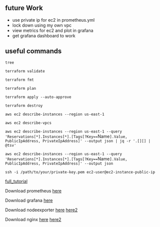 ## future Work
- use private ip for ec2 in prometheus.yml
- lock down using my own vpc
- view metrics for ec2 and plot in grafana
- get grafana dashboard to work


## useful commands
`tree`

`terraform validate`

`terraform fmt`

`terraform plan`

`terraform apply --auto-approve`

`terraform destroy`

`aws ec2 describe-instances --region us-east-1`

`aws ec2 describe-vpcs`

`aws ec2 describe-instances --region us-east-1 --query 'Reservations[*].Instances[*].[Tags[?Key==`Name`].Value, PublicIpAddress, PrivateIpAddress]' --output json | jq -r '.[][] | @tsv'`

`aws ec2 describe-instances --region us-east-1 --query 'Reservations[*].Instances[*].[Tags[?Key==`Name`].Value, PublicIpAddress, PrivateIpAddress]' --output json`

`ssh -i /path/to/your/private-key.pem ec2-user@ec2-instance-public-ip`



[full_tutorial](https://devops4solutions.com/monitoring-using-prometheus-and-grafana-on-aws-ec2/)

Download prometheus [here](https://www.cherryservers.com/blog/install-prometheus-ubuntu)

Download grafana [here](https://computingforgeeks.com/how-to-install-grafana-on-ubuntu-linux-2/)

Download nodeexporter [here](https://prometheus.io/download/#node_exporter/) [here2](https://ourcodeworld.com/articles/read/1686/how-to-install-prometheus-node-exporter-on-ubuntu-2004)

Download nginx [here](https://www.digitalocean.com/community/tutorials/how-to-install-nginx-on-ubuntu-22-04) [here2](https://antonputra.com/monitoring/monitor-nginx-with-prometheus/#expose-basic-nginx-metrics)

